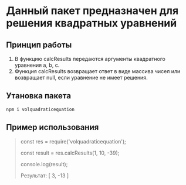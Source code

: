 # Данный пакет предназначен для решения квадратных уравнений
## Принцип работы 
1. В функцию calcResults передаются аргументы квадратного уравнения a, b, c.
2. Функция calcResults возвращает ответ в виде массива чисел или возвращает null, если уравнение не имеет решения.

## Утановка пакета 
    npm i volquadraticequation

## Пример использования

> const res = require('volquadraticequation');
>
> const result = res.calcResults(1, 10, -39);
>
> console.log(result);
>
> Результат: [ 3, -13 ]